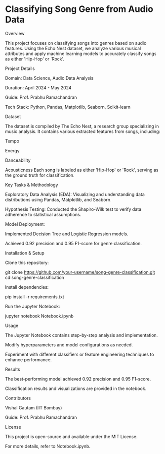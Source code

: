 # Classifying Song Genre from Audio Data

Overview

This project focuses on classifying songs into genres based on audio features. Using the Echo Nest dataset, we analyze various musical attributes and apply machine learning models to accurately classify songs as either 'Hip-Hop' or 'Rock'.

Project Details

Domain: Data Science, Audio Data Analysis

Duration: April 2024 - May 2024

Guide: Prof. Prabhu Ramachandran

Tech Stack: Python, Pandas, Matplotlib, Seaborn, Scikit-learn

Dataset

The dataset is compiled by The Echo Nest, a research group specializing in music analysis. It contains various extracted features from songs, including:

Tempo

Energy

Danceability

Acousticness
Each song is labeled as either 'Hip-Hop' or 'Rock', serving as the ground truth for classification.

Key Tasks & Methodology

Exploratory Data Analysis (EDA): Visualizing and understanding data distributions using Pandas, Matplotlib, and Seaborn.

Hypothesis Testing: Conducted the Shapiro-Wilk test to verify data adherence to statistical assumptions.

Model Deployment:

Implemented Decision Tree and Logistic Regression models.

Achieved 0.92 precision and 0.95 F1-score for genre classification.

Installation & Setup

Clone this repository:

git clone https://github.com/your-username/song-genre-classification.git
cd song-genre-classification

Install dependencies:

pip install -r requirements.txt

Run the Jupyter Notebook:

jupyter notebook Notebook.ipynb

Usage

The Jupyter Notebook contains step-by-step analysis and implementation.

Modify hyperparameters and model configurations as needed.

Experiment with different classifiers or feature engineering techniques to enhance performance.

Results

The best-performing model achieved 0.92 precision and 0.95 F1-score.

Classification results and visualizations are provided in the notebook.

Contributors

Vishal Gautam (IIT Bombay)

Guide: Prof. Prabhu Ramachandran

License

This project is open-source and available under the MIT License.

For more details, refer to Notebook.ipynb.

